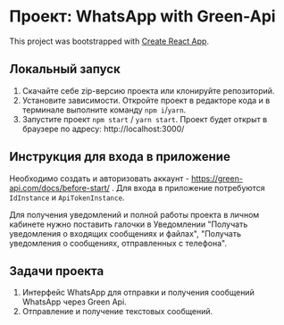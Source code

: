 # Проект: WhatsApp with Green-Api

This project was bootstrapped with [Create React App](https://github.com/facebook/create-react-app).

## Локальный запуск

1. Скачайте себе zip-версию проекта или клонируйте репозиторий.
2. Установите зависимости. Откройте проект в редакторе кода и в терминале выполните команду `npm i`/`yarn`.
3. Запустите проект `npm start` / `yarn start`. Проект будет открыт в браузере по адресу: http://localhost:3000/


## Инструкция для входа в приложение

Необходимо создать и авторизовать аккаунт - https://green-api.com/docs/before-start/ .
Для входа в приложение потребуются `IdInstance` и `ApiTokenInstance`.

Для получения уведомлений и полной работы проекта в личном кабинете нужно  поставить галочки в Уведомлении "Получать уведомления о входящих сообщениях и файлах", "Получать уведомления о сообщениях, отправленных с телефона".

##  Задачи проекта
1. Интерфейс WhatsApp для отправки и получения сообщений WhatsApp через Green Api.
2. Отправление и получение текстовых сообщений.
